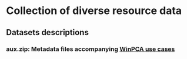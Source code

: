# Collection of diverse resource data

## Datasets descriptions

### aux.zip: Metadata files accompanying [WinPCA use cases](https://github.com/MoritzBlumer/winpca/wiki/4--%7C--More-use-cases)
